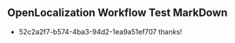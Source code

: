 ## OpenLocalization Workflow Test MarkDown
* 52c2a2f7-b574-4ba3-94d2-1ea9a51ef707 thanks!

<!--HONumber=Aug16_HO3-->


